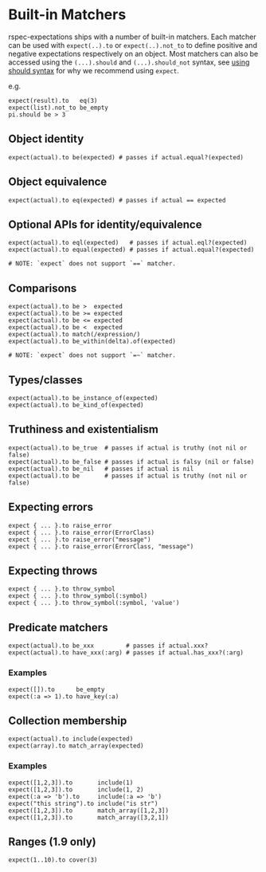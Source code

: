 # Built-in Matchers

rspec-expectations ships with a number of built-in matchers.
Each matcher can be used with `expect(..).to` or `expect(..).not_to` to define
positive and negative expectations respectively on an object. Most matchers can
also be accessed using the `(...).should` and `(...).should_not` syntax, see
[using should syntax](https://github.com/rspec/rspec-expectations/blob/master/Should.md)
for why we recommend using `expect`.

e.g.

    expect(result).to   eq(3)
    expect(list).not_to be_empty
    pi.should be > 3

## Object identity

    expect(actual).to be(expected) # passes if actual.equal?(expected)

## Object equivalence

    expect(actual).to eq(expected) # passes if actual == expected

## Optional APIs for identity/equivalence

    expect(actual).to eql(expected)   # passes if actual.eql?(expected)
    expect(actual).to equal(expected) # passes if actual.equal?(expected)

    # NOTE: `expect` does not support `==` matcher.

## Comparisons

    expect(actual).to be >  expected
    expect(actual).to be >= expected
    expect(actual).to be <= expected
    expect(actual).to be <  expected
    expect(actual).to match(/expression/)
    expect(actual).to be_within(delta).of(expected)

    # NOTE: `expect` does not support `=~` matcher.

## Types/classes

    expect(actual).to be_instance_of(expected)
    expect(actual).to be_kind_of(expected)

## Truthiness and existentialism

    expect(actual).to be_true  # passes if actual is truthy (not nil or false)
    expect(actual).to be_false # passes if actual is falsy (nil or false)
    expect(actual).to be_nil   # passes if actual is nil
    expect(actual).to be       # passes if actual is truthy (not nil or false)

## Expecting errors

    expect { ... }.to raise_error
    expect { ... }.to raise_error(ErrorClass)
    expect { ... }.to raise_error("message")
    expect { ... }.to raise_error(ErrorClass, "message")

## Expecting throws

    expect { ... }.to throw_symbol
    expect { ... }.to throw_symbol(:symbol)
    expect { ... }.to throw_symbol(:symbol, 'value')

## Predicate matchers

    expect(actual).to be_xxx         # passes if actual.xxx?
    expect(actual).to have_xxx(:arg) # passes if actual.has_xxx?(:arg)

### Examples

    expect([]).to      be_empty
    expect(:a => 1).to have_key(:a)

## Collection membership

    expect(actual).to include(expected)
    expect(array).to match_array(expected)

### Examples

    expect([1,2,3]).to       include(1)
    expect([1,2,3]).to       include(1, 2)
    expect(:a => 'b').to     include(:a => 'b')
    expect("this string").to include("is str")
    expect([1,2,3]).to       match_array([1,2,3])
    expect([1,2,3]).to       match_array([3,2,1])

## Ranges (1.9 only)

    expect(1..10).to cover(3)
